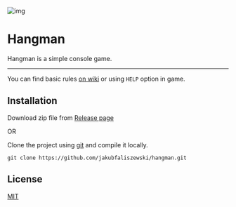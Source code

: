 ![img](https://i.imgur.com/uUgpCPX.png)
# Hangman

Hangman is a simple console game.

____

You can find basic rules [on wiki](https://en.wikipedia.org/wiki/Hangman_(game)) or using `HELP` option in game.

## Installation
Download zip file from [Release page](https://github.com/jakubfaliszewski/hangman/releases)

OR

Clone the project using [git](https://git-scm.com/) and compile it locally.

```
git clone https://github.com/jakubfaliszewski/hangman.git
```


## License
[MIT](https://choosealicense.com/licenses/mit/)
